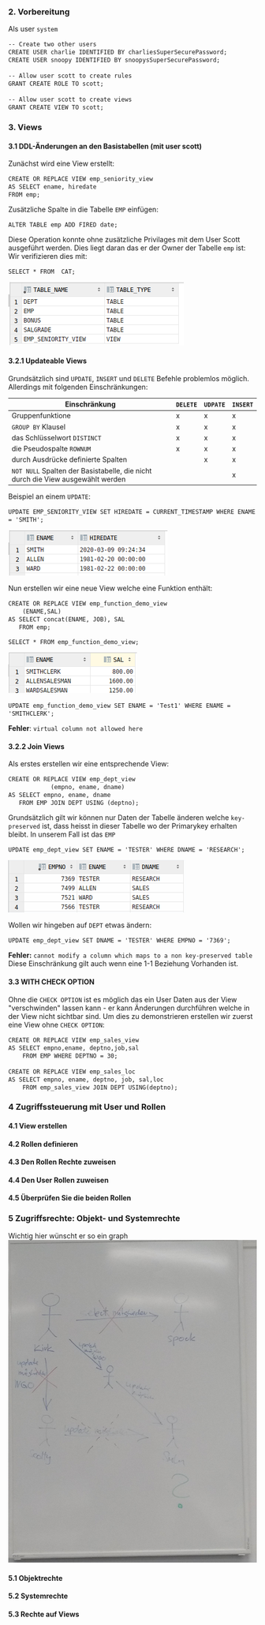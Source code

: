 ### 2. Vorbereitung
Als user `system`

```
-- Create two other users
CREATE USER charlie IDENTIFIED BY charliesSuperSecurePassword;
CREATE USER snoopy IDENTIFIED BY snoopysSuperSecurePassword;

-- Allow user scott to create rules
GRANT CREATE ROLE TO scott;

-- Allow user scott to create views
GRANT CREATE VIEW TO scott;
```

### 3. Views

#### 3.1 DDL-Änderungen an den Basistabellen (mit user scott)

Zunächst wird eine View erstellt:

```
CREATE OR REPLACE VIEW emp_seniority_view
AS SELECT ename, hiredate
FROM emp;
```

Zusätzliche Spalte in die Tabelle `EMP` einfügen:

```
ALTER TABLE emp ADD FIRED date;
```

Diese Operation konnte ohne zusätzliche Privilages mit dem User Scott ausgeführt werden. Dies liegt daran das er der Owner der Tabelle `emp` ist: Wir verifizieren dies mit:

```
SELECT * FROM  CAT;
```

![](img/f8a44ea2.png)

#### 3.2.1 Updateable Views

Grundsätzlich sind `UPDATE`, `INSERT` und `DELETE` Befehle problemlos möglich. Allerdings mit folgenden Einschränkungen:

| Einschränkung                                                                   | `DELETE` | `UDPATE` | `INSERT` |
|---------------------------------------------------------------------------------|----------|----------|----------|
| Gruppenfunktione                                                                | x        | x        | x        |
| `GROUP BY` Klausel                                                              | x        | x        | x        |
| das Schlüsselwort `DISTINCT`                                                    | x        | x        | x        |
| die Pseudospalte `ROWNUM`                                                       | x        | x        | x        |
| durch Ausdrücke definierte Spalten                                              |          | x        | x        |
| `NOT NULL` Spalten der Basistabelle, die nicht durch die View ausgewählt werden |          |          | x        |

Beispiel an einem `UPDATE`:

```
UPDATE EMP_SENIORITY_VIEW SET HIREDATE = CURRENT_TIMESTAMP WHERE ENAME = 'SMITH';
```

![](img/5440c20c.png)

Nun erstellen wir eine neue View welche eine Funktion enthält:

```
CREATE OR REPLACE VIEW emp_function_demo_view
    (ENAME,SAL)
AS SELECT concat(ENAME, JOB), SAL
   FROM emp;
```

```
SELECT * FROM emp_function_demo_view;
```

![](img/0c638108.png)

```
UPDATE emp_function_demo_view SET ENAME = 'Test1' WHERE ENAME = 'SMITHCLERK';
```

**Fehler**: `virtual column not allowed here`

#### 3.2.2 Join Views

Als erstes erstellen wir eine entsprechende View:

```
CREATE OR REPLACE VIEW emp_dept_view
            (empno, ename, dname)
AS SELECT empno, ename, dname
   FROM EMP JOIN DEPT USING (deptno);
```

Grundsätzlich gilt wir können nur Daten der Tabelle änderen welche `key-preserved` ist, dass heisst in dieser Tabelle wo der Primarykey erhalten bleibt. In unserem Fall ist das `EMP`

```
UPDATE emp_dept_view SET ENAME = 'TESTER' WHERE DNAME = 'RESEARCH';
```

![](img/bb99f197.png)

Wollen wir hingeben auf `DEPT` etwas ändern:

```
UPDATE emp_dept_view SET DNAME = 'TESTER' WHERE EMPNO = '7369';
```

**Fehler:** `cannot modify a column which maps to a non key-preserved table` Diese Einschränkung gilt auch wenn eine 1-1 Beziehung Vorhanden ist.

#### 3.3 WITH CHECK OPTION

Ohne die `CHECK OPTION` ist es möglich das ein User Daten aus der View "verschwinden" lassen kann - er kann Änderungen durchführen welche in der View nicht sichtbar sind. Um dies zu demonstrieren erstellen wir zuerst eine View ohne `CHECK OPTION`:

```
CREATE OR REPLACE VIEW emp_sales_view
AS SELECT empno,ename, deptno,job,sal
    FROM EMP WHERE DEPTNO = 30;

CREATE OR REPLACE VIEW emp_sales_loc
AS SELECT empno, ename, deptno, job, sal,loc
    FROM emp_sales_view JOIN DEPT USING(deptno);
```

### 4 Zugriffssteuerung mit User und Rollen

#### 4.1 View erstellen

#### 4.2 Rollen definieren

#### 4.3 Den Rollen Rechte zuweisen

#### 4.4 Den User Rollen zuweisen

#### 4.5 Überprüfen Sie die beiden Rollen

### 5 Zugriffsrechte: Objekt- und Systemrechte

Wichtig hier wünscht er so ein graph ![](img/graph_example.jpg)

#### 5.1 Objektrechte

#### 5.2 Systemrechte

#### 5.3 Rechte auf Views
